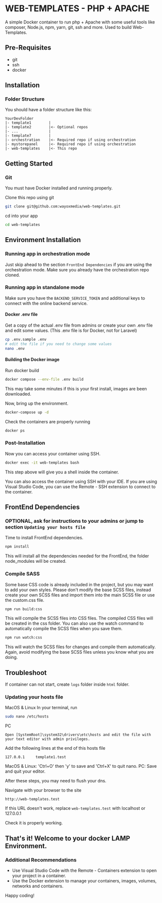 # WEB-TEMPLATES - PHP + APACHE
A simple Docker container to run php + Apache with some useful tools like composer, Node.js, npm, yarn, git, ssh and more. Used to build Web-Templates.

## Pre-Requisites
* git
* ssh
* docker

## Installation

### Folder Structure
You should have a folder structure like this:

    YourDevFolder
    |- template1        |
    |- template2        |<- Optional repos
    |- ...              |
    |- template7        |
    |- orchestration    |<- Required repo if using orchestration
    |- mystorepanel     |<- Required repo if using orchestration
    |- web-templates    |<- This repo

## Getting Started
### Git

You must have Docker installed and running properly.

Clone this repo using git
```sh
git clone git@github.com:wayoxmedia/web-templates.git
```

cd into your app
```sh
cd web-templates
```

## Environment Installation
### Running app in orchestration mode
Just skip ahead to the section `FrontEnd Dependencies` if you are using the orchestration mode. Make sure you already have the orchestration repo cloned.

### Running app in standalone mode
Make sure you have the `BACKEND_SERVICE_TOKEN` and additional keys to connect with the online backend service.

#### Docker .env file
Get a copy of the actual .env file from admins or create your own .env file and edit some values. (This .env file is for Docker, not for Laravel)
```sh
cp .env.sample .env
# edit the file if you need to change some values
nano .env
```

#### Building the Docker image
Run docker build
```sh
docker compose --env-file .env build
```

This may take some minutes if this is your first install, images are been downloaded.

Now, bring up the environment.
```sh
docker-compose up -d
```

Check the containers are properly running
```sh
docker ps
```

### Post-Installation
Now you can access your container using SSH.

```sh
docker exec -it web-templates bash
```
This step above will give you a shell inside the container.

You can also access the container using SSH with your IDE.
If you are using Visual Studio Code, you can use the Remote - SSH extension to connect to the container.

## FrontEnd Dependencies
### OPTIONAL, ask for instructions to your admins or jump to section `Updating your hosts file`
Time to install FrontEnd dependencies.

```sh
npm install
```
This will install all the dependencies needed for the FrontEnd, the folder node_modules will be created.

### Compile SASS
Some base CSS code is already included in the project, but you may want to add your own styles. Please don't modify the base SCSS files, instead create your own SCSS files and import them into the main SCSS file or use the custom.css file.
```sh
npm run build:css
```
This will compile the SCSS files into CSS files. The compiled CSS files will be created in the css folder.
You can also use the watch command to automatically compile the SCSS files when you save them.
```sh
npm run watch:css
```
This will watch the SCSS files for changes and compile them automatically. Again, avoid modifying the base SCSS files unless you know what you are doing.

## Troubleshoot

If container can not start, create `logs` folder inside `html` folder.

### Updating your hosts file
MacOS & Linux
In your terminal, run
```sh
sudo nano /etc/hosts
```
PC
```
Open [SystemRoot]\system32\drivers\etc\hosts and edit the file with your text editor with admin privileges.
```
Add the following lines at the end of this hosts file
```
127.0.0.1     template1.test
```
MacOS & Linux: 'Ctrl+O' then 'y' to save and 'Ctrl+X' to quit nano.
PC: Save and quit your editor.

After these steps, you may need to flush your dns.

Navigate with your browser to the site

`http://web-templates.test`

If this URL doesn't work, replace `web-templates.test` with localhost or 127.0.0.1

Check it is properly working.

## That's it! Welcome to your docker LAMP Environment.

### Additional Recommendations

* Use Visual Studio Code with the Remote - Containers extension to open your project in a container.
* Use the Docker extension to manage your containers, images, volumes, networks and containers.

Happy coding!

